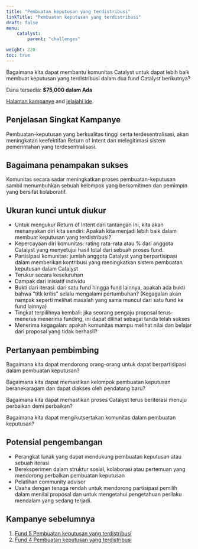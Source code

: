 ```yaml
---
title: "Pembuatan keputusan yang terdistribusi"
linkTitle: "Pembuatan keputusan yang terdistribusi"
draft: false
menu:
    catalyst:
        parent: "challenges"

weight: 220
toc: true
---
```

Bagaimana kita dapat membantu komunitas Catalyst untuk dapat lebih baik membuat keputusan yang terdistribusi dalam dua fund Catalyst berikutnya?

Dana tersedia: **$75,000 dalam Ada**

[Halaman kampanye](https://cardano.ideascale.com/a/campaign-home/26104) and [jelajahi ide](https://cardano.ideascale.com/a/ideas/top/campaign-filter/byids/campaigns/26104/stage/unspecified).

## Penjelasan Singkat Kampanye

Pembuatan-keputusan yang berkualitas tinggi serta terdesentralisasi, akan meningkatan keefektifan Return of Intent dan melegitimasi sistem pemerintahan yang terdesentralisasi.

## Bagaimana penampakan sukses

Komunitas secara sadar meningkatkan proses pembuatan-keputusan sambil menumbuhkan sebuah kelompok yang berkomitmen dan pemimpin yang bersifat kolaboratif.

## Ukuran kunci untuk diukur

- Untuk mengukur Return of Intent dari tantangan ini, kita akan menanyakan diri kita sendiri: Apakah kita menjadi lebih baik dalam membuat keputusan yang terdistribusi?
- Kepercayaan diri komunitas: rating rata-rata atau % dari anggota Catalyst yang menyetujui hasil total dari sebuah proses fund.
- Partisipasi komunitas: jumlah anggota Catalyst yang berpartisipasi dalam memberikan kontribusi yang meningkatkan sistem pembuatan keputusan dalam Catalyst
- Terukur secara keseluruhan
- Dampak dari inisiatif individu
- Bukti dari iterasi: dari satu fund hingga fund lainnya, apakah ada bukti bahwa "titk kritis" selalu mengalami pertumbuhan? (Kegagalan akan nampak seperti melihat masalah yang sama muncul dari satu fund ke fund lainnya)
- Tingkat terpilihnya kembali: jika seorang pengaju proposal terus-menerus menerima funding, ini dapat dilihat sebagai tanda telah sukses
- Menerima kegagalan: apakah komunitas mampu melihat nilai dan belajar dari proposal yang tidak berhasil?

## Pertanyaan pembimbing

Bagaimana kita dapat mendorong orang-orang untuk dapat berpartisipasi dalam pembuatan keputusan?

Bagaimana kita dapat memastikan kelompok pembuatan keputusan beranekaragam dan dapat diakses oleh pendatang baru?

Bagaimana kita dapat memastikan proses Catalyst terus beriterasi menuju perbaikan demi perbaikan?

Bagaimana kita dapat mengikutsertakan komunitas dalam pembuatan keputusan?

## Potensial pengembangan

- Perangkat lunak yang dapat mendukung pembuatan keputusan atau sebuah iterasi
- Bereksperimen dalam struktur sosial, kolaborasi atau pertemuan yang mendorong perbaikan pembuatan keputusan
- Pelatihan community advisor
- Usaha dengan tenaga rendah untuk mendorong partisipasi pemilih dalam menilai proposal dan untuk mengetahui pengetahuan perilaku mendalam yang sedang terjadi.

## Kampanye sebelumnya

1. [Fund 5 Pembuatan keputusan yang terdistribusi](https://cardano.ideascale.com/a/campaign-home/25942)
2. [Fund 4 Pembuatan keputusan yang terdistribusi](https://cardano.ideascale.com/a/campaign-home/25870)